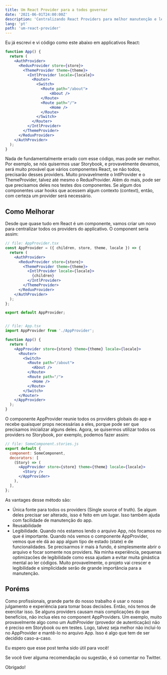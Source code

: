 ```yaml
---
title: Um React Provider para a todos governar
date: '2021-06-01T24:00:00Z'
description: 'Centralizando React Providers para melhor manutenção e legibilidade'
lang: 'pt'
path: 'um-react-provider'
---
```


Eu já escrevi e vi código como este abaixo em applicativos React:

```jsx
function App() {
  return (
    <AuthProvider>
      <ReduxProvider store={store}>
        <ThemeProvider theme={theme}>
          <IntlProvider locale={locale}>
            <Router>
              <Switch>
                <Route path="/about">
                    <About />
                </Route>
                <Route path="/">
                    <Home />
                </Route>
              </Switch>
            </Router>
          </IntlProvider>
        </ThemeProvider>
      </ReduxProvider>
    </AuthProvider>
  );
}
```

Nada de fundamentalmente errado com esse código, mas pode ser melhor. Por exemplo, se nós quisermos usar Storybook, e provavelmente devamos, será muito provável que vários componentes React, se não todos, precisarão desses providers. Muito provavelmente o IntlProvider e o ThemeProvider, talvez até mesmo o ReduxProvider. Além do mais, pode ser que precisamos deles nos testes dos componentes. Se algum dos componentes usar hooks que acessem algum contexto (context), então, com certeza um provider será necessário.
## Como Melhorar

Desde que quase tudo em React é um componente, vamos criar um novo para centralizar todos os providers do applicativo. O component seria assim:

```jsx
// file: AppProvider.tsx
const AppProvider = ({ children, store, theme, locale }) => {
  return (
    <AuthProvider>
      <ReduxProvider store={store}>
        <ThemeProvider theme={theme}>
          <IntlProvider locale={locale}>
            {children}
          </IntlProvider>
        </ThemeProvider>
      </ReduxProvider>
    </AuthProvider>
  );
};

export default AppProvider;


// file: App.tsx
import AppProvider from './AppProvider';

function App() {
  return (
    <AppProvider store={store} theme={theme} locale={locale}>
      <Router>
        <Switch>
          <Route path="/about">
            <About />
          </Route>
          <Route path="/">
            <Home />
          </Route>
        </Switch>
      </Router>
    </AppProvider>
  );
}
```

O componente AppProvider reunie todos os providers globais do app e recebe quaisquer props necessárias a eles, porque pode ser que precisamos inicializar alguns deles. Agora, se quisermos utilizar todos os providers no Storybook, por exemplo, podemos fazer assim:

```jsx
// file: SomeComponent.stories.js
export default {
  component: SomeComponent,
  decorators: [
    (Story) => (
      <AppProvider store={store} theme={theme} locale={locale}>
        <Story />
      </AppProvider>
    ),
  ],
};

```

As vantages desse método são:

- Única fonte para todos os providers (Single source of truth). Se algum deles precisar ser alterado, isso é feito em um lugar. Isso também ajuda com facilidade de manutenção do app.
- Reusabilidade
- Legibilidade. Quando nós estamos lendo o arquivo App, nós focamos no que é importante. Quando nós vemos o componente AppProvider, vemos que ele dá ao app algum tipo de estado (state) e de funcionalidades. Se precisarmos ir mais à fundo, é simplesmente abrir o arquivo e focar somente nos providers. Na minha experiência, pequenas optimizacões de legibilidade como essa ajudam a evitar muita ginástica mental ao ler códigos. Muito provavelmente, o projeto vai crescer e legibilidade e simplicidade serão de grande importância para a manutenção.

## Poréms

Como profissionais, grande parte do nosso trabalho é usar o nosso julgamento e experiência para tomar boas decisões. Então, nós temos de exercitar isso. Se alguns providers causam mais complicações do que benefícios, não inclua eles no component AppProviders. Um exemplo, muito provavelmente algo como um AuthProvider (provedor de autenticação) não é preciso em Storybook ou em testes. Logo, talvez seja melhor não incluí-lo no AppProvider e mantê-lo no arquivo App. Isso é algo que tem de ser decidido caso-a-caso.

Eu espero que esse post tenha sido útil para você!

Se você tiver alguma recomendação ou sugestão, é só comentar no Twitter.

Obrigado!
